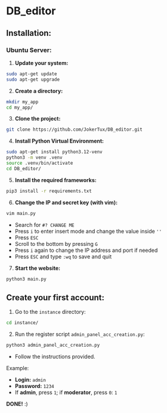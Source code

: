 
# DB_editor

## Installation:

### Ubuntu Server:

1. **Update your system:**

```bash
sudo apt-get update
sudo apt-get upgrade
```

2. **Create a directory:**

```bash
mkdir my_app
cd my_app/
```

3. **Clone the project:**

```bash
git clone https://github.com/JokerTux/DB_editor.git
```

4. **Install Python Virtual Environment:**

```bash
sudo apt-get install python3.12-venv
python3 -m venv .venv
source .venv/bin/activate
cd DB_editor/
```

5. **Install the required frameworks:**

```bash
pip3 install -r requirements.txt
```

6. **Change the IP and secret key (with vim):**

```bash
vim main.py
```

- Search for `#? CHANGE ME`
- Press `i` to enter insert mode and change the value inside `''`
- Press `ESC`
- Scroll to the bottom by pressing `G`
- Press `i` again to change the IP address and port if needed
- Press `ESC` and type `:wq` to save and quit

7. **Start the website:**

```bash
python3 main.py
```

## Create your first account:

1. Go to the `instance` directory:

```bash
cd instance/
```

2. Run the register script `admin_panel_acc_creation.py`:

```bash
python3 admin_panel_acc_creation.py
```

- Follow the instructions provided.

Example:

- **Login:** `admin`
- **Password:** `1234`
- If **admin**, press `1`; if **moderator**, press `0`: `1`

**DONE!** :)
